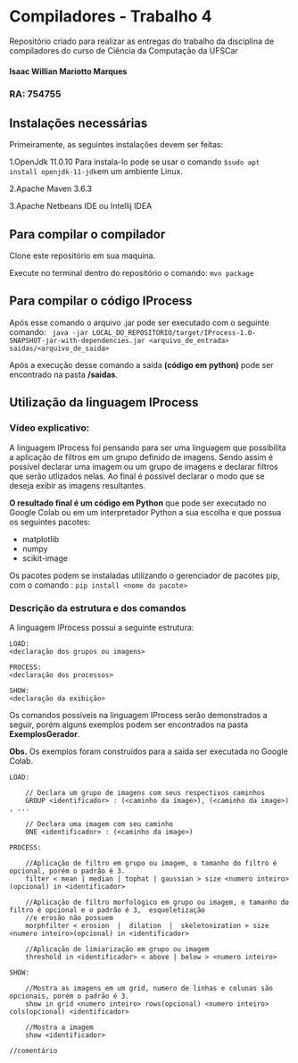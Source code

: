 
# Compiladores - Trabalho 4
Repositório criado para realizar as entregas do trabalho da disciplina de compiladores do curso de Ciência da Computação da UFSCar

#### Isaac Willian Mariotto Marques
### RA: 754755


## Instalações necessárias
Primeiramente, as seguintes instalações devem ser feitas:

1.OpenJdk 11.0.10
Para instala-lo pode se usar o comando `$sudo apt install openjdk-11-jdk`em um ambiente Linux.

2.Apache Maven 3.6.3

3.Apache Netbeans IDE ou Intellij IDEA 

## Para compilar o compilador
Clone este repositório em sua maquina.

Execute no terminal dentro do repositório o comando:
`mvn package`

## Para compilar o código IProcess

Após esse comando o arquivo .jar  pode ser executado com o seguinte comando:
` java -jar LOCAL_DO_REPOSITORIO/target/IProcess-1.0-SNAPSHOT-jar-with-dependencies.jar <arquivo_de_entrada> saidas/<arquivo_de_saida>`

Após a execução desse comando a saída **(código em python)** pode ser encontrado na pasta **/saidas**.

## Utilização da linguagem IProcess

### Vídeo explicativo: 

A linguagem IProcess foi pensando para ser uma linguagem que possibilita a aplicação de filtros em um grupo definido
de imagens. Sendo assim é possível declarar uma imagem ou um grupo de imagens e declarar filtros que serão utlizados nelas.
Ao final é possivel declarar o modo que se deseja exibir as imagens resultantes.

**O resultado final é um código em Python** que pode ser executado no Google Colab ou em um
interpretador Python a sua escolha e que possua os seguintes pacotes:
- matplotlib
- numpy
- scikit-image

Os pacotes podem se instaladas utilizando o gerenciador de pacotes pip, com o comando :
`pip install <nome do pacote>`


### Descrição da estrutura e dos comandos
A linguagem IProcess possui a seguinte estrutura:

```
LOAD: 
<declaração dos grupos ou imagens>

PROCESS:
<declaração dos processos>

SHOW:
<declaração da exibição>
``` 
Os comandos possíveis na linguagem IProcess serão demonstrados a seguir, porém alguns exemplos podem ser encontrados na pasta **ExemplosGerador**.

**Obs.** Os exemplos foram construidos para a saída ser executada no Google Colab.
```
LOAD: 

    // Declara um grupo de imagens com seus respectivos caminhos 
    GROUP <identificador> : (<caminho da image>), (<caminho da image>) , ...
    
    // Declara uma imagem com seu caminho
    ONE <identificador> : (<caminho da image>) 

PROCESS:

    //Aplicação de filtro em grupo ou imagem, o tamanho do filtro é opcional, porém o padrão é 3.
    filter < mean | median | tophat | gaussian > size <numero inteiro>(opcional) in <identificador>
    
    //Aplicação de filtro morfológico em grupo ou imagem, o tamanho do filtro é opcional e o padrão é 3,  esqueletização 
    //e erosão não possuem
    morphfilter < erosion  |  dilation  |  skeletonization > size  <numero inteiro>(opcional) in <identificador>

    //Aplicação de limiarização em grupo ou imagem
    threshold in <identificador> < above | below > <numero inteiro>
    
SHOW:

    //Mostra as imagens em um grid, numero de linhas e colunas são opcionais, porém o padrão é 3.
    show in grid <numero inteiro> rows(opcional) <numero inteiro> cols(opcional) <identificador>
    
    //Mostra a imagem
    show <identificador>
    
//comentário
    
``` 







